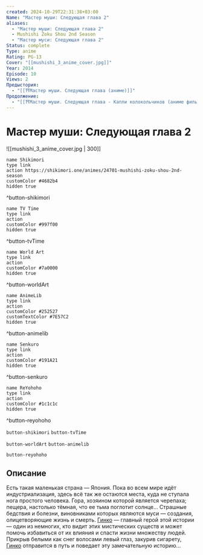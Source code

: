 ```yaml
---
created: 2024-10-29T22:31:38+03:00
Name: "Мастер муши: Следующая глава 2"
aliases:
  - "Мастер муши: Следующая глава 2"
  - Mushishi Zoku Shou 2nd Season
  - "Мастер муси: Следующая глава 2"
Status: complete
Type: anime
Rating: PG-13
Cover: "[[mushishi_3_anime_cover.jpg]]"
Year: 2014
Episode: 10
Views: 2
Предыстория:
  - "[[⛩️Мастер муши. Следующая глава (аниме)]]"
Продолжение:
  - "[[⛩️Мастер муши. Следующая глава - Капли колокольчиков (аниме фильм)]]"
---
```


# Мастер муши: Следующая глава 2

![[mushishi_3_anime_cover.jpg | 300]]

```button
name Shikimori
type link
action https://shikimori.one/animes/24701-mushishi-zoku-shou-2nd-season
customColor #4682b4
hidden true
```
^button-shikimori

```button
name TV Time
type link
action 
customColor #997f00
hidden true
```
^button-tvTime

```button
name World Art
type link
action 
customColor #7a0000
hidden true
```
^button-worldArt

```button
name AnimeLib
type link
action 
customColor #252527
customTextColor #7E57C2
hidden true
```
^button-animelib

```button
name Senkuro
type link
action 
customColor #191A21
hidden true
```
^button-senkuro

```button
name ReYohoho
type link
action 
customColor #1c1c1c
hidden true
```
^button-reyohoho



`button-shikimori` `button-tvTime`

`button-worldArt` `button-animelib`

`button-reyohoho`

## Описание

Есть такая маленькая страна — Япония. Пока во всем мире идёт индустриализация, здесь всё так же остаются места, куда не ступала нога простого человека. Гора, хозяином которой является черепаха; пещера, настолько тёмная, что ее тьма поглотит солнце... Страшные бедствия и болезни, виновниками которых являются муси — создания, олицетворяющие жизнь и смерть. [Гинко](https://shikimori.one/characters/425-ginko) — главный герой этой истории — один из немногих, кто видит этих мистических существ и может помочь избавиться от их влияния и спасти жизни множеству людей. Прикрыв белыми как снег волосами левый глаз, закурив сигарету, [Гинко](https://shikimori.one/characters/425-ginko) отправится в путь и поведает эту замечательную историю...
